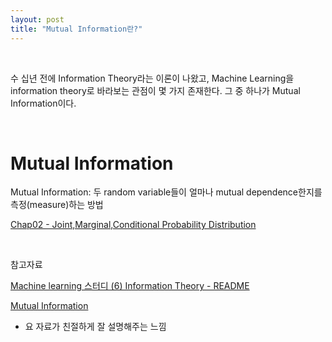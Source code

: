 ```yaml
---
layout: post
title: "Mutual Information란?"
---
```


<br>

수 십년 전에 Information Theory라는 이론이 나왔고, Machine Learning을 information theory로 바라보는 관점이 몇 가지 존재한다. 그 중 하나가 Mutual Information이다.

<br>

# Mutual Information

Mutual Information: 두 random variable들이 얼마나 mutual dependence한지를 측정(measure)하는 방법

[Chap02 - Joint,Marginal,Conditional Probability Distribution](https://excelsior-cjh.tistory.com/193)

<br>

참고자료

[Machine learning 스터디 (6) Information Theory - README](http://sanghyukchun.github.io/62/)

[Mutual Information](https://wakaranaiyo.tistory.com/214)

- 요 자료가 친절하게 잘 설명해주는 느낌

